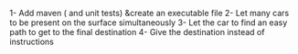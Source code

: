 1- Add maven ( and unit tests) &create an executable file
2- Let many cars to be present on the surface simultaneously
3- Let the car to find an easy path to get to the final destination
4- Give the destination instead of instructions 
